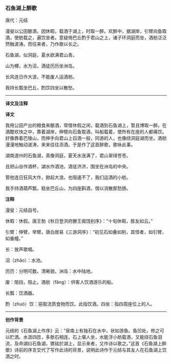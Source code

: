 ### 石鱼湖上醉歌

唐代：元结

漫叟以公田酿酒，因休暇，载酒于湖上，时取一醉。欢醉中，据湖岸，引臂向鱼取酒，使舫载之，遍饮坐者。意疑倚巴丘酌于君山之上，诸子环洞庭而坐，酒舫泛泛然触波涛。而往来者，乃作歌以长之。

石鱼湖，似洞庭，夏水欲满君山青。

山为樽，水为沼，酒徒历历坐洲岛。

长风连日作大浪，不能废人运酒舫。

我持长瓢坐巴丘，酌饮四坐以散愁。

---

**译文及注释**

**译文**

我用公田产出的粮食来酿酒，常借休假之闲，载酒到石鱼湖上，暂且博取一醉。在酒酣欢快之中，靠着湖岸，伸臂向石鱼取酒，叫船载着，使所有在座的人都痛饮。好像靠着巴陵山，而伸手向君山上舀酒一般，同游的人，也像绕洞庭湖而坐。酒舫漫漫地触动波涛，来来往往添酒。于是作了这首醉歌，歌咏此事。

湖南道州的石鱼湖，真像洞庭，夏天水涨满了，君山翠绿苍苍。

且把山谷作酒杯，湖水作酒池，酒徒济济，围坐在洲岛的中央。

管他连日狂风大作，掀起大浪，也阻遏不了，我们运酒的小舫。

我手持酒葫芦瓢，稳坐巴丘山，为四座斟酒，借以消散那愁肠。

**注释**

漫叟：元结自号。

休暇：休假。唐王勃《秋日登洪府滕王阁饯别序》：“十旬休暇，胜友如云。”

引臂：伸臂，举臂。唐白居易《三游洞序》：“初见石如叠如削，其怪者，如引臂，如垂幢。”

长：放声歌唱。

沼（zhǎo）：水池。

历历：分明可数。清晰貌。洲岛：水中陆地。

废：阻挡，阻止。酒舫（fǎng）：供客人饮酒游乐的船。

长瓢：饮酒器。

酌（zhuó）饮：挹取流质食物而饮。此指饮酒。四坐：指四周座位上的人。

---

**创作背景**

元结的《石鱼湖上作序》云：“泉南上有独石在水中，状如游鱼。鱼凹处，修之可以贮酒。水涯四匝，多欹石相连，石上堪人坐，水能浮小舫载酒，又能绕石鱼洄流，及命湖曰石鱼湖，镌铭於湖上，显示来者，又作诗以歌之。”这首《石鱼湖上醉歌》诗前的序言交代了写作此诗的背景，说明此诗作于元结与其友人在石鱼湖上饮酒之时。